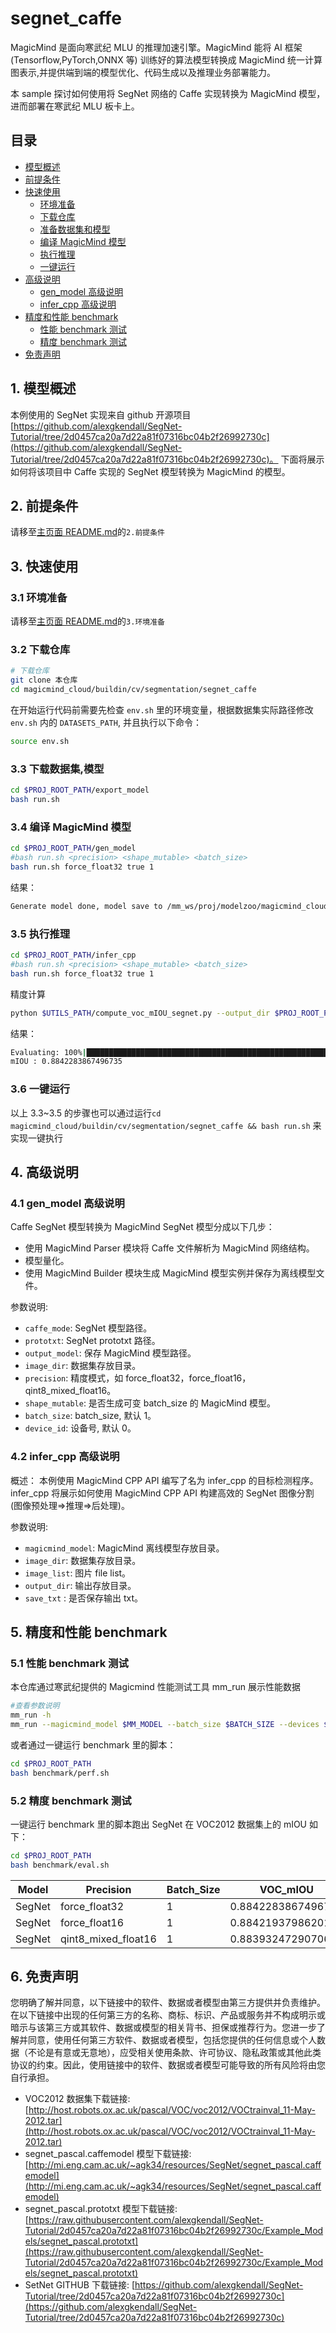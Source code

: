 # segnet_caffe

MagicMind 是面向寒武纪 MLU 的推理加速引擎。MagicMind 能将 AI 框架(Tensorflow,PyTorch,ONNX 等) 训练好的算法模型转换成 MagicMind 统一计算图表示,并提供端到端的模型优化、代码生成以及推理业务部署能力。

本 sample 探讨如何使用将 SegNet 网络的 Caffe 实现转换为 MagicMind 模型，进而部署在寒武纪 MLU 板卡上。

## 目录

- [模型概述](#1-模型概述)
- [前提条件](#2-前提条件)
- [快速使用](#3-快速使用)
  - [环境准备](#31-环境准备)
  - [下载仓库](#32-下载仓库)
  - [准备数据集和模型](#33-准备数据集和模型)
  - [编译 MagicMind 模型](#34-编译-magicmind-模型)
  - [执行推理](#35-执行推理)
  - [一键运行](#36-一键运行)
- [高级说明](#4-高级说明)
  - [gen_model 高级说明](#41-gen_model-高级说明)
  - [infer_cpp 高级说明](#42-infer_cpp-高级说明)
- [精度和性能 benchmark](#5-精度和性能-benchmark)
  - [性能 benchmark 测试](#51-性能-benchmark-测试)
  - [精度 benchmark 测试](#52-精度-benchmark-测试)
- [免责声明](#6-免责声明)

## 1. 模型概述

本例使用的 SegNet 实现来自 github 开源项目[https://github.com/alexgkendall/SegNet-Tutorial/tree/2d0457ca20a7d22a81f07316bc04b2f26992730c](https://github.com/alexgkendall/SegNet-Tutorial/tree/2d0457ca20a7d22a81f07316bc04b2f26992730c)。
下面将展示如何将该项目中 Caffe 实现的 SegNet 模型转换为 MagicMind 的模型。

## 2. 前提条件

请移至[主页面 README.md](../../../../README.md)的`2.前提条件`

## 3. 快速使用

### 3.1 环境准备

请移至[主页面 README.md](../../../../README.md)的`3.环境准备`

### 3.2 下载仓库

```bash
# 下载仓库
git clone 本仓库
cd magicmind_cloud/buildin/cv/segmentation/segnet_caffe
```

在开始运行代码前需要先检查 `env.sh` 里的环境变量，根据数据集实际路径修改 `env.sh` 内的 `DATASETS_PATH`, 并且执行以下命令：

```bash
source env.sh
```

### 3.3 下载数据集,模型

```bash
cd $PROJ_ROOT_PATH/export_model
bash run.sh
```

### 3.4 编译 MagicMind 模型

```bash
cd $PROJ_ROOT_PATH/gen_model
#bash run.sh <precision> <shape_mutable> <batch_size>
bash run.sh force_float32 true 1
```

结果：

```bash
Generate model done, model save to /mm_ws/proj/modelzoo/magicmind_cloud/buildin/cv/segmentation/segnet_caffe/../../../../../magicmind_cloud/buildin/cv/segmentation/segnet_caffe/data/models/segnet_caffe_model_force_float32_true
```

### 3.5 执行推理

```bash
cd $PROJ_ROOT_PATH/infer_cpp
#bash run.sh <precision> <shape_mutable> <batch_size>
bash run.sh force_float32 true 1
```

精度计算

```bash
python $UTILS_PATH/compute_voc_mIOU_segnet.py --output_dir $PROJ_ROOT_PATH/data/output/infer_cpp_output_force_float32_true_1
```

结果：

```bash
Evaluating: 100%|███████████████████████████████████████████████████████████████████████████████████| 1449/1449 [00:04<00:00, 302.06it/s]
mIOU : 0.8842283867496735
```

### 3.6 一键运行

以上 3.3~3.5 的步骤也可以通过运行`cd magicmind_cloud/buildin/cv/segmentation/segnet_caffe && bash run.sh` 来实现一键执行

## 4. 高级说明

### 4.1 gen_model 高级说明

Caffe SegNet 模型转换为 MagicMind SegNet 模型分成以下几步：

- 使用 MagicMind Parser 模块将 Caffe 文件解析为 MagicMind 网络结构。
- 模型量化。
- 使用 MagicMind Builder 模块生成 MagicMind 模型实例并保存为离线模型文件。

参数说明:

- `caffe_mode`: SegNet 模型路径。
- `prototxt`: SegNet prototxt 路径。
- `output_model`: 保存 MagicMind 模型路径。
- `image_dir`: 数据集存放目录。
- `precision`: 精度模式，如 force_float32，force_float16，qint8_mixed_float16。
- `shape_mutable`: 是否生成可变 batch_size 的 MagicMind 模型。
- `batch_size`: batch_size, 默认 1。
- `device_id`: 设备号, 默认 0。

### 4.2 infer_cpp 高级说明

概述：
本例使用 MagicMind CPP API 编写了名为 infer_cpp 的目标检测程序。infer_cpp 将展示如何使用 MagicMind CPP API 构建高效的 SegNet 图像分割(图像预处理=>推理=>后处理)。

参数说明:

- `magicmind_model`: MagicMind 离线模型存放目录。
- `image_dir`: 数据集存放目录。
- `image_list`: 图片 file list。
- `output_dir`: 输出存放目录。
- `save_txt` : 是否保存输出 txt。

## 5. 精度和性能 benchmark

### 5.1 性能 benchmark 测试

本仓库通过寒武纪提供的 Magicmind 性能测试工具 mm_run 展示性能数据

```bash
#查看参数说明
mm_run -h
mm_run --magicmind_model $MM_MODEL --batch_size $BATCH_SIZE --devices $DEV_ID --threads 1 --iterations 1000
```

或者通过一键运行 benchmark 里的脚本：

```bash
cd $PROJ_ROOT_PATH
bash benchmark/perf.sh
```

### 5.2 精度 benchmark 测试

一键运行 benchmark 里的脚本跑出 SegNet 在 VOC2012 数据集上的 mIOU 如下：

```bash
cd $PROJ_ROOT_PATH
bash benchmark/eval.sh
```

| Model  | Precision           | Batch_Size | VOC_mIOU           |
| ------ | ------------------- | ---------- | ------------------ |
| SegNet | force_float32       | 1          | 0.8842283867496735 |
| SegNet | force_float16       | 1          | 0.8842193798620179 |
| SegNet | qint8_mixed_float16 | 1          | 0.8839324729070673 |

## 6. 免责声明

您明确了解并同意，以下链接中的软件、数据或者模型由第三方提供并负责维护。在以下链接中出现的任何第三方的名称、商标、标识、产品或服务并不构成明示或暗示与该第三方或其软件、数据或模型的相关背书、担保或推荐行为。您进一步了解并同意，使用任何第三方软件、数据或者模型，包括您提供的任何信息或个人数据（不论是有意或无意地），应受相关使用条款、许可协议、隐私政策或其他此类协议的约束。因此，使用链接中的软件、数据或者模型可能导致的所有风险将由您自行承担。

- VOC2012 数据集下载链接: [http://host.robots.ox.ac.uk/pascal/VOC/voc2012/VOCtrainval_11-May-2012.tar](http://host.robots.ox.ac.uk/pascal/VOC/voc2012/VOCtrainval_11-May-2012.tar)
- segnet_pascal.caffemodel 模型下载链接: [http://mi.eng.cam.ac.uk/~agk34/resources/SegNet/segnet_pascal.caffemodel](http://mi.eng.cam.ac.uk/~agk34/resources/SegNet/segnet_pascal.caffemodel)
- segnet_pascal.prototxt 模型下载链接: [https://raw.githubusercontent.com/alexgkendall/SegNet-Tutorial/2d0457ca20a7d22a81f07316bc04b2f26992730c/Example_Models/segnet_pascal.prototxt](https://raw.githubusercontent.com/alexgkendall/SegNet-Tutorial/2d0457ca20a7d22a81f07316bc04b2f26992730c/Example_Models/segnet_pascal.prototxt)
- SetNet GITHUB 下载链接: [https://github.com/alexgkendall/SegNet-Tutorial/tree/2d0457ca20a7d22a81f07316bc04b2f26992730c](https://github.com/alexgkendall/SegNet-Tutorial/tree/2d0457ca20a7d22a81f07316bc04b2f26992730c)
